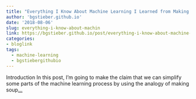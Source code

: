 ```yaml
---
title: "Everything I Know About Machine Learning I Learned from Making Soup"
author: 'bgstieber.github.io'
date: '2018-08-06'
slug: everything-i-know-about-machin
link: https://bgstieber.github.io/post/everything-i-know-about-machine-learning-i-learned-from-making-soup/
categories:
- bloglink
tags:
  - machine-learning
  - bgstiebergithubio
---
```


IntroductionIn this post, I’m going to make the claim that we can simplify some parts of the machine learning process by using the analogy of making soup[... <i class="fas fa-external-link-alt"></i>](https://bgstieber.github.io/post/everything-i-know-about-machine-learning-i-learned-from-making-soup/)

